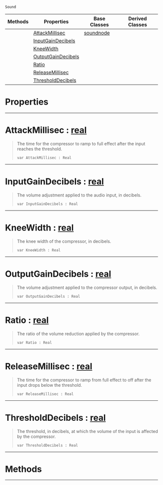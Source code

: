  `Sound`

|Methods|Properties|Base Classes|Derived Classes|
|---|---|---|---|
| |[ AttackMillisec](https://github.com/dragonCASTjosh/PlasmaDocs/blob/master/code_reference/class_reference/compressornode.markdown#attackmillisec-plasma-engi)|[soundnode](https://github.com/dragonCASTjosh/PlasmaDocs/blob/master/code_reference/class_reference/soundnode.markdown)| |
| |[ InputGainDecibels](https://github.com/dragonCASTjosh/PlasmaDocs/blob/master/code_reference/class_reference/compressornode.markdown#inputgaindecibels-plasma-e)| | |
| |[ KneeWidth](https://github.com/dragonCASTjosh/PlasmaDocs/blob/master/code_reference/class_reference/compressornode.markdown#kneewidth-plasma-engine-do)| | |
| |[ OutputGainDecibels](https://github.com/dragonCASTjosh/PlasmaDocs/blob/master/code_reference/class_reference/compressornode.markdown#outputgaindecibels-plasma)| | |
| |[ Ratio](https://github.com/dragonCASTjosh/PlasmaDocs/blob/master/code_reference/class_reference/compressornode.markdown#ratio-plasma-engine-docume)| | |
| |[ ReleaseMillisec](https://github.com/dragonCASTjosh/PlasmaDocs/blob/master/code_reference/class_reference/compressornode.markdown#releasemillisec-plasma-eng)| | |
| |[ ThresholdDecibels](https://github.com/dragonCASTjosh/PlasmaDocs/blob/master/code_reference/class_reference/compressornode.markdown#thresholddecibels-plasma-e)| | |


 #  Properties


---  
 #  AttackMillisec : [real](https://github.com/dragonCASTjosh/PlasmaDocs/blob/master/code_reference/lightning_base_types/real.markdown)

> The time for the compressor to ramp to full effect after the input reaches the threshold.
> ``` lang=cpp, name=Lightning
> var AttackMillisec : Real


---  
 #  InputGainDecibels : [real](https://github.com/dragonCASTjosh/PlasmaDocs/blob/master/code_reference/lightning_base_types/real.markdown)

> The volume adjustment applied to the audio input, in decibels.
> ``` lang=cpp, name=Lightning
> var InputGainDecibels : Real


---  
 #  KneeWidth : [real](https://github.com/dragonCASTjosh/PlasmaDocs/blob/master/code_reference/lightning_base_types/real.markdown)

> The knee width of the compressor, in decibels.
> ``` lang=cpp, name=Lightning
> var KneeWidth : Real


---  
 #  OutputGainDecibels : [real](https://github.com/dragonCASTjosh/PlasmaDocs/blob/master/code_reference/lightning_base_types/real.markdown)

> The volume adjustment applied to the compressor output, in decibels.
> ``` lang=cpp, name=Lightning
> var OutputGainDecibels : Real


---  
 #  Ratio : [real](https://github.com/dragonCASTjosh/PlasmaDocs/blob/master/code_reference/lightning_base_types/real.markdown)

> The ratio of the volume reduction applied by the compressor.
> ``` lang=cpp, name=Lightning
> var Ratio : Real


---  
 #  ReleaseMillisec : [real](https://github.com/dragonCASTjosh/PlasmaDocs/blob/master/code_reference/lightning_base_types/real.markdown)

> The time for the compressor to ramp from full effect to off after the input drops below the threshold.
> ``` lang=cpp, name=Lightning
> var ReleaseMillisec : Real


---  
 #  ThresholdDecibels : [real](https://github.com/dragonCASTjosh/PlasmaDocs/blob/master/code_reference/lightning_base_types/real.markdown)

> The threshold, in decibels, at which the volume of the input is affected by the compressor.
> ``` lang=cpp, name=Lightning
> var ThresholdDecibels : Real


---  
 #  Methods


---  
 

 